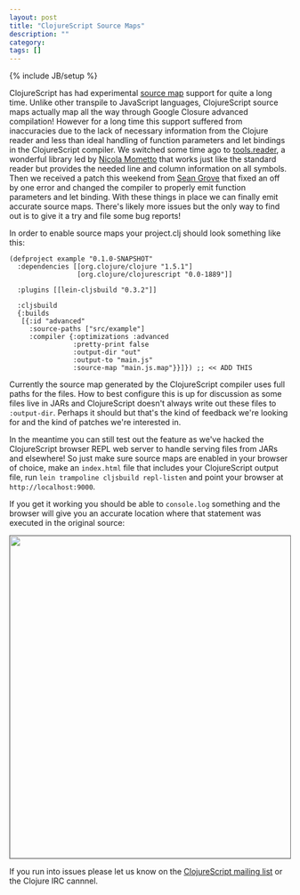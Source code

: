 ```yaml
---
layout: post
title: "ClojureScript Source Maps"
description: ""
category: 
tags: []
---
```

{% include JB/setup %}

ClojureScript has had experimental
[source map](http://www.html5rocks.com/en/tutorials/developertools/sourcemaps/)
support for quite a long time. Unlike other transpile to JavaScript
languages, ClojureScript source maps actually map all the way through
Google Closure advanced compilation! However for a long time this
support suffered from inaccuracies due to the lack of necessary
information from the Clojure reader and less than ideal handling of
function parameters and let bindings in the ClojureScript compiler. We
switched some time ago to
[tools.reader](http://github.com/clojure/tools.reader), a wonderful
library led by [Nicola Mometto](http://twitter.com/Bronsa_) that
works just like the standard reader but provides the needed line and
column information on all symbols. Then we received a patch this
weekend from [Sean Grove](http://twitter.com/sgrove) that fixed an off
by one error and changed the compiler to properly emit function
parameters and let binding. With these things in place we can finally
emit accurate source maps. There's likely more issues but the only way
to find out is to give it a try and file some bug reports!

In order to enable source maps your project.clj should look something
like this:

```
(defproject example "0.1.0-SNAPSHOT"
  :dependencies [[org.clojure/clojure "1.5.1"]
                 [org.clojure/clojurescript "0.0-1889"]]

  :plugins [[lein-cljsbuild "0.3.2"]]

  :cljsbuild
  {:builds
   [{:id "advanced"
     :source-paths ["src/example"]
     :compiler {:optimizations :advanced
                :pretty-print false
                :output-dir "out"
                :output-to "main.js"
                :source-map "main.js.map"}}]}) ;; << ADD THIS
```

Currently the source map generated by the ClojureScript compiler uses
full paths for the files. How to best configure this is up for
discussion as some files live in JARs and ClojureScript doesn't always
write out these files to `:output-dir`. Perhaps it should but that's
the kind of feedback we're looking for and the kind of patches we're
interested in.

In the meantime you can still test out the feature as we've hacked the
ClojureScript browser REPL web server to handle serving files from
JARs and elsewhere! So just make sure source maps are enabled in your
browser of choice, make an `index.html` file that includes your
ClojureScript output file, run `lein trampoline cljsbuild repl-listen`
and point your browser at `http://localhost:9000`.

If you get it working you should be able to `console.log` something
and the browser will give you an accurate location where that
statement was executed in the original source:

<image width="580" style="border: 1px solid #666" src="/assets/images/sourcemap.png"/>

If you run into issues please let us know on the
[ClojureScript mailing list](http://groups.google.com/forum/#!forum/clojurescript)
or the Clojure IRC cannnel.
